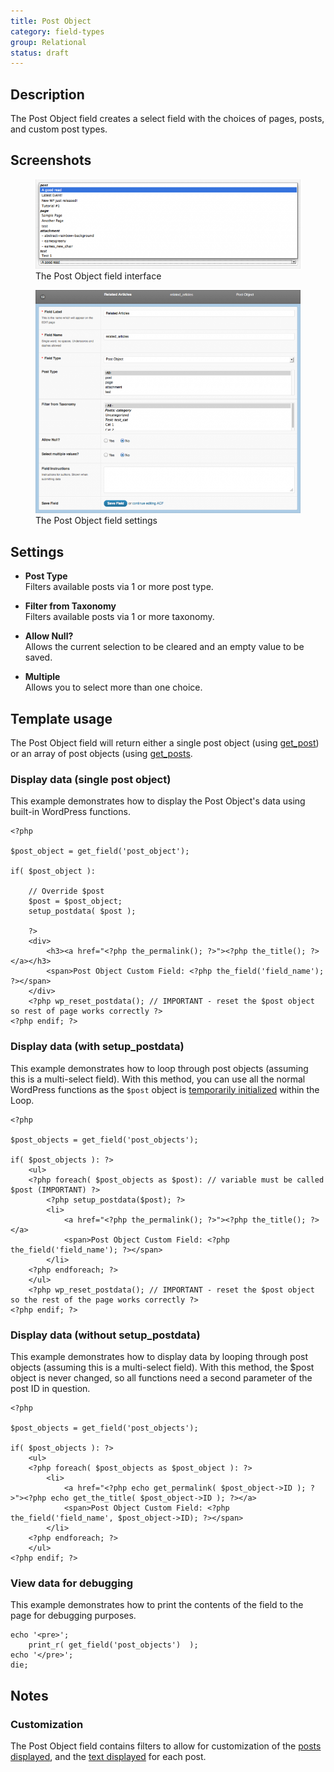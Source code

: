 ```yaml
---
title: Post Object
category: field-types
group: Relational
status: draft
---
```


## Description
The Post Object field creates a select field with the choices of pages, posts, and custom post types.

## Screenshots
<div class="gallery">
	<figure>
		<a href="https://raw.githubusercontent.com/AdvancedCustomFields/docs/master/assets/acf-post-object-interface.png">
			<img src="https://raw.githubusercontent.com/AdvancedCustomFields/docs/master/assets/acf-post-object-interface.png" alt="A Post Object field that allows you to select from post, pages, etc." />
		</a>
		<figcaption>The Post Object field interface</figcaption>
	</figure>
	<figure>
		<a href="https://raw.githubusercontent.com/AdvancedCustomFields/docs/master/assets/acf-post-object-settings.png">
			<img src="https://raw.githubusercontent.com/AdvancedCustomFields/docs/master/assets/acf-post-object-settings.png" alt="List of field settings shown when setting up a Post Object field" />
		</a>
		<figcaption>The Post Object field settings</figcaption>
	</figure>
</div>

## Settings
- **Post Type**  
  Filters available posts via 1 or more post type.
  
- **Filter from Taxonomy**  
  Filters available posts via 1 or more taxonomy.
  
- **Allow Null?**  
  Allows the current selection to be cleared and an empty value to be saved.

- **Multiple**  
  Allows you to select more than one choice.

## Template usage  
The Post Object field will return either a single post object (using [get_post](https://codex.wordpress.org/Function_Reference/get_post)) or an array of post objects (using [get_posts](https://codex.wordpress.org/Function_Reference/get_posts).

### Display data (single post object)
This example demonstrates how to display the Post Object's data using built-in WordPress functions.
```
<?php

$post_object = get_field('post_object');

if( $post_object ): 

	// Override $post
	$post = $post_object;
	setup_postdata( $post ); 

	?>
    <div>
    	<h3><a href="<?php the_permalink(); ?>"><?php the_title(); ?></a></h3>
    	<span>Post Object Custom Field: <?php the_field('field_name'); ?></span>
    </div>
    <?php wp_reset_postdata(); // IMPORTANT - reset the $post object so rest of page works correctly ?>
<?php endif; ?>
```

### Display data (with setup_postdata)
This example demonstrates how to loop through post objects (assuming this is a multi-select field). With this method, you can use all the normal WordPress functions as the `$post` object is [temporarily initialized](http://codex.wordpress.org/Template_Tags/get_posts#Reset_after_Postlists_with_offset) within the Loop.
```
<?php

$post_objects = get_field('post_objects');

if( $post_objects ): ?>
    <ul>
    <?php foreach( $post_objects as $post): // variable must be called $post (IMPORTANT) ?>
        <?php setup_postdata($post); ?>
        <li>
            <a href="<?php the_permalink(); ?>"><?php the_title(); ?></a>
            <span>Post Object Custom Field: <?php the_field('field_name'); ?></span>
        </li>
    <?php endforeach; ?>
    </ul>
    <?php wp_reset_postdata(); // IMPORTANT - reset the $post object so the rest of the page works correctly ?>
<?php endif; ?>
```

### Display data (without setup_postdata)
This example demonstrates how to display data by looping through post objects (assuming this is a multi-select field). With this method, the $post object is never changed, so all functions need a second parameter of the post ID in question.
```
<?php

$post_objects = get_field('post_objects');

if( $post_objects ): ?>
    <ul>
    <?php foreach( $post_objects as $post_object ): ?>
        <li>
            <a href="<?php echo get_permalink( $post_object->ID ); ?>"><?php echo get_the_title( $post_object->ID ); ?></a>
            <span>Post Object Custom Field: <?php the_field('field_name', $post_object->ID); ?></span>
        </li>
    <?php endforeach; ?>
    </ul>
<?php endif; ?>
```

### View data for debugging
This example demonstrates how to print the contents of the field to the page for debugging purposes.
```
echo '<pre>';
    print_r( get_field('post_objects')  );
echo '</pre>';
die;
```

## Notes

### Customization
The Post Object field contains filters to allow for customization of the [posts displayed](https://www.advancedcustomfields.com/resources/acf-fields-post_object-query/), and the [text displayed](https://www.advancedcustomfields.com/resources/acf-fields-post_object-result/) for each post.

